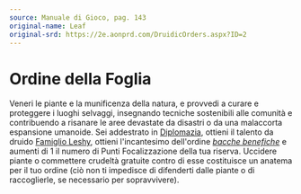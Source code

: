 ```yaml
---
source: Manuale di Gioco, pag. 143
original-name: Leaf
original-srd: https://2e.aonprd.com/DruidicOrders.aspx?ID=2
---
```


# Ordine della Foglia

Veneri le piante e la munificenza della natura, e provvedi a curare e proteggere
i luoghi selvaggi, insegnando tecniche sostenibili alle comunità e contribuendo
a risanare le aree devastate da disastri o da una malaccorta espansione
umanoide. Sei addestrato in [Diplomazia](/abilita/diplomazia), ottieni il
talento da druido [Famiglio Leshy](/classi/druido/talenti/famiglio-leshy),
ottieni l'incantesimo dell'ordine
_[bacche benefiche](/incantesimi/bacche-benefiche)_ e aumenti di 1 il numero di
Punti Focalizzazione della tua riserva. Uccidere piante o commettere crudeltà
gratuite contro di esse costituisce un anatema per il tuo ordine (ciò non ti
impedisce di difenderti dalle piante o di raccoglierle, se necessario per
sopravvivere).
